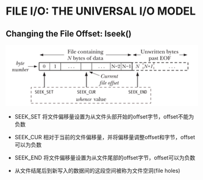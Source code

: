 # FILE I/O: THE UNIVERSAL I/O MODEL

## Changing the File Offset: lseek()
![4-1.png](./img/4-1.png)

- SEEK_SET 将文件偏移量设置为从文件头部开始的offset字节，offset不能为负数
- SEEK_CUR 相对于当前的文件偏移量，并将偏移量调整offset和字节，offset可以为负数 
- SEEK_END 将文件偏移量设置为从文件尾部的offset字节，offset可以为负数

- 从文件结尾后到新写入的数据间的这段空间被称为文件空洞(file holes)